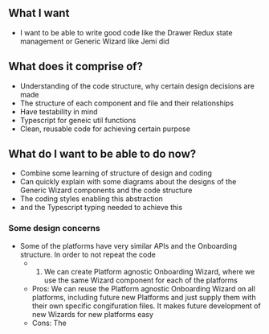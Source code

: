 ## What I want
- I want to be able to write good code like the Drawer Redux state management or Generic Wizard like Jemi did

## What does it comprise of?
- Understanding of the code structure, why certain design decisions are made
- The structure of each component and file and their relationships
- Have testability in mind 
- Typescript for geneic util functions
- Clean, reusable code for achieving certain purpose

## What do I want to be able to do now?
- Combine some learning of structure of design and coding
- Can quickly explain with some diagrams about the designs of the Generic Wizard components and the code structure
- The coding styles enabling this abstraction 
- and the Typescript typing needed to achieve this

### Some design concerns
- Some of the platforms have very similar APIs and the Onboarding structure. In order to not repeat the code
	- 1. We can create Platform agnostic Onboarding Wizard, where we use the same Wizard component for each of the platforms 
	- Pros: We can reuse the Platform agnostic Onboarding Wizard on all platforms, including future new Platforms and just supply them with their own specific congifuration files. It makes future development of new Wizards for new platforms easy
	- Cons: The 
